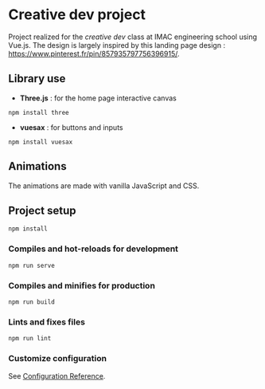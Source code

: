 # Creative dev project
Project realized for the *creative dev* class at IMAC engineering school using Vue.js. The design is largely inspired by this landing page design : https://www.pinterest.fr/pin/857935797756396915/.

## Library use
* **Three.js** : for the home page interactive canvas
```
npm install three
```
* **vuesax** : for buttons and inputs
```
npm install vuesax
```

## Animations
The animations are made with vanilla JavaScript and CSS.

## Project setup
```
npm install
```

### Compiles and hot-reloads for development
```
npm run serve
```

### Compiles and minifies for production
```
npm run build
```

### Lints and fixes files
```
npm run lint
```

### Customize configuration
See [Configuration Reference](https://cli.vuejs.org/config/).
